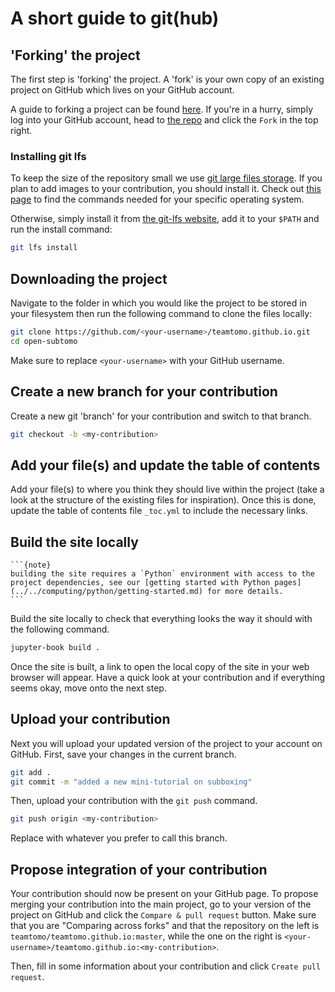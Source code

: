 # A short guide to git(hub)

## 'Forking' the project
The first step is 'forking' the project. A 'fork' is your own copy of an existing project on GitHub which lives on your GitHub account.

A guide to forking a project can be found [here](https://docs.github.com/en/free-pro-team@latest/github/getting-started-with-github/fork-a-repo). If you're in a hurry, simply log into your GitHub account, head to [the repo](https://github.com/teamtomo/teamtomo.github.io) and click the `Fork` in the top right.

### Installing git lfs
To keep the size of the repository small we use [git large files storage](https://git-lfs.github.com/). If you plan to add images to your contribution, you should install it. Check out [this page](https://github.com/git-lfs/git-lfs/wiki/Installation) to find the commands needed for your specific operating system. 

Otherwise, simply install it from [the git-lfs website](https://git-lfs.github.com/), add it to your `$PATH` and run the install command:
```bash
git lfs install
```

## Downloading the project
Navigate to the folder in which you would like the project to be stored in your filesystem then run the following command to clone the files locally:

```bash
git clone https://github.com/<your-username>/teamtomo.github.io.git
cd open-subtomo
```

Make sure to replace `<your-username>` with your GitHub username.

## Create a new branch for your contribution
Create a new git 'branch' for your contribution and switch to that branch.

```bash
git checkout -b <my-contribution>
```

## Add your file(s) and update the table of contents
Add your file(s) to where you think they should live within the project (take a look at the structure of the existing files for inspiration).
Once this is done, update the table of contents file `_toc.yml` to include the necessary links.

## Build the site locally
````{margin}
```{note}
building the site requires a `Python` environment with access to the project dependencies, see our [getting started with Python pages](../../computing/python/getting-started.md) for more details.
```
````
Build the site locally to check that everything looks the way it should with the following command.

```bash
jupyter-book build .
```

Once the site is built, a link to open the local copy of the site in your web browser will appear.
Have a quick look at your contribution and if everything seems okay, move onto the next step.

## Upload your contribution
Next you will upload your updated version of the project to your account on GitHub.
First, save your changes in the current branch.

```bash
git add .
git commit -m "added a new mini-tutorial on subboxing"
```

Then, upload your contribution with the `git push` command.

```bash
git push origin <my-contribution>
```

Replace <my-contribution> with whatever you prefer to call this branch.

## Propose integration of your contribution

Your contribution should now be present on your GitHub page. 
To propose merging your contribution into the main project, 
go to your version of the project on GitHub and click the `Compare & pull request` button.
Make sure that you are "Comparing across forks" and that the repository on the left is `teamtomo/teamtomo.github.io:master`, while the one on the right is `<your-username>/teamtomo.github.io:<my-contribution>`.

Then, fill in some information about your contribution and click `Create pull request`.
